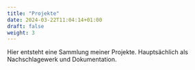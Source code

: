 ```yaml
---
title: "Projekte"
date: 2024-03-22T11:04:14+01:00
draft: false
weight: 3
---
```

Hier entsteht eine Sammlung meiner Projekte. Hauptsächlich als Nachschlagewerk und Dokumentation.
